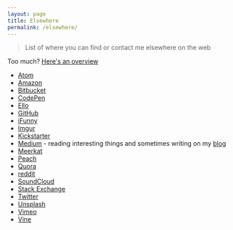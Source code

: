 ```yaml
---
layout: page
title: Elsewhere
permalink: /elsewhere/
---
```


> List of where you can find or contact me elsewhere on the web

Too much? <a href='{{ baseurl }}/hello/'>Here's an overview</a>

<!--

-->

- [Atom](https://atom.io/users/davisonio)
- [Amazon](https://www.amazon.co.uk/gp/profile/AQ1PI9JYK1YBD)
- [Bitbucket](https://bitbucket.org/davisonio/)
- [CodePen](http://codepen.io/davisonio/)
- [Ello](https://ello.co/davisonio)
- [GitHub](https://github.com/davisonio)
- [iFunny](http://ifunny.co/davisonio)
- [Imgur](https://imgur.com/user/davisonio)
- [Kickstarter](https://www.kickstarter.com/profile/davisonio)
- [Medium](https://medium.com/@davisonio) - reading interesting things and sometimes writing on my [blog](https://blog.davison.io)
- [Meerkat](https://meerkatapp.co/davisonio)
- [Peach](http://peach.cool/add/davisonio)
- [Quora](https://www.quora.com/profile/Craig-Davison-3)
- [reddit](https://www.reddit.com/user/davisonio/)
- [SoundCloud](https://soundcloud.com/davisonio)
- [Stack Exchange](https://stackexchange.com/users/6582211/craig-davison)
- [Twitter](https://twitter.com/davisonio)
- [Unsplash](https://unsplash.com/davisonio)
- [Vimeo](https://vimeo.com/davisonio)
- [Vine](https://vine.co/davisonio)
